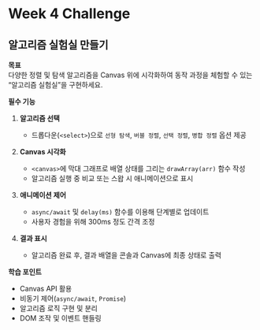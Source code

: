 # Week 4 Challenge

## 알고리즘 실험실 만들기

**목표**  
다양한 정렬 및 탐색 알고리즘을 Canvas 위에 시각화하여 동작 과정을 체험할 수 있는 “알고리즘 실험실”을 구현하세요.

**필수 기능**  
1. **알고리즘 선택**  
   - 드롭다운(`<select>`)으로 `선형 탐색`, `버블 정렬`, `선택 정렬`, `병합 정렬` 옵션 제공  

2. **Canvas 시각화**  
   - `<canvas>`에 막대 그래프로 배열 상태를 그리는 `drawArray(arr)` 함수 작성  
   - 알고리즘 실행 중 비교 또는 스왑 시 애니메이션으로 표시  

3. **애니메이션 제어**  
   - `async/await` 및 `delay(ms)` 함수를 이용해 단계별로 업데이트  
   - 사용자 경험을 위해 300ms 정도 간격 조정  

4. **결과 표시**  
   - 알고리즘 완료 후, 결과 배열을 콘솔과 Canvas에 최종 상태로 출력  

**학습 포인트**  
- Canvas API 활용  
- 비동기 제어(`async/await`, `Promise`)  
- 알고리즘 로직 구현 및 분리  
- DOM 조작 및 이벤트 핸들링

